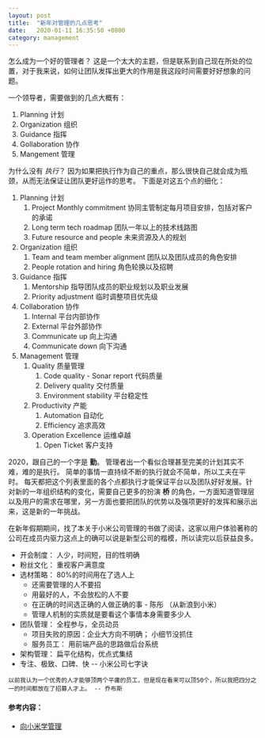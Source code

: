 ```yaml
---
layout: post
title:  "新年对管理的几点思考"
date:   2020-01-11 16:35:50 +0800
category: management
---
```


怎么成为一个好的管理者？ 这是一个太大的主题，但是联系到自己现在所处的位置，对于我来说，如何让团队发挥出更大的作用是我这段时间需要好好想象的问题。 

一个领导者，需要做到的几点大概有：
1. Planning 计划
2. Organization 组织
3. Guidance 指挥
4. Gollaboration 协作
5. Mangement 管理

为什么没有 *执行*？ 因为如果把执行作为自己的重点，那么很快自己就会成为瓶颈，从而无法保证让团队更好运作的思考。 下面是对这五个点的细化： 

1. Planning 计划
   1. Project Monthly commitment 协同主管制定每月项目安排，包括对客户的承诺
   2. Long term tech roadmap 团队一年以上的技术线路图
   3. Future resource and people 未来资源及人的规划
2. Organization 组织
   1. Team and team member alignment 团队以及团队成员的角色安排
   2. People rotation and hiring 角色轮换以及招聘
3. Guidance 指挥
   1. Mentorship 指导团队成员的职业规划以及职业发展
   2. Priority adjustment 临时调整项目优先级
4. Collaboration 协作
   1. Internal 平台内部协作
   2. External 平台外部协作
   3. Communicate up  向上沟通
   4. Communicate down  向下沟通
5. Management 管理
   1. Quality 质量管理
      1. Code quality - Sonar report 代码质量
      2. Delivery quality 交付质量
      3. Environment stability  平台稳定性
   2. Productivity 产能
      1. Automation 自动化
      2. Efficiency 追求高效
   3. Operation Excellence 运维卓越
      1. Open Ticket 客户支持

2020，跟自己的一个字是 **勤**。 管理者出一个看似合理甚至完美的计划其实不难，难的是执行。 简单的事情一直持续不断的执行就会不简单，所以工夫在平时。 每天都把这个列表里面的各个点都执行才能保证平台以及团队好好发展。针对新的一年组织结构的变化，需要自己更多的扮演 **桥** 的角色，一方面知道管理层以及用户的需求在哪里，另一方面也要把团队的优势以及强项更好的发挥和展示出来，这是新的一年挑战。

在新年假期期间，找了本关于小米公司管理的书做了阅读，这家以用户体验著称的公司在成员内驱力这点上的确可以说是新型公司的楷模，所以读完以后获益良多。 

- 开会制度： 人少，时间短，目的性明确
- 粉丝文化： 重视客户满意度
- 选材策略： 80%的时间用在了选人上
   - 还需要管理的人不要招
   - 用最好的人，不会放松的人不要
   - 在正确的时间选正确的人做正确的事 - 陈彤 （从新浪到小米）
   - 管理人机制的实质就是要看这个事情本身需要多少人
- 团队管理： 全程参与，全员动员
   - 项目失败的原因：企业大方向不明确； 小细节没抓住
   - 服务员工： 用前端产品的思路做后台系统
- 架构管理： 扁平化结构，优点式集结
- 专注、极致、口碑、快  -- 小米公司七字诀



```
以前我认为一个优秀的人才能够顶两个平庸的员工，但是现在看来可以顶50个，所以我把四分之一的时间都放在了招募人才上。 -- 乔布斯
```

#### 参考内容：

- [向小米学管理](https://book.douban.com/subject/26954850/)